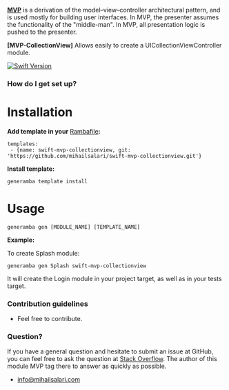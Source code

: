 **[MVP](https://en.wikipedia.org/wiki/Model%E2%80%93view%E2%80%93presenter)** is a derivation of the model–view–controller architectural pattern, and is used mostly for building user interfaces. In MVP, the presenter assumes the functionality of the "middle-man". In MVP, all presentation logic is pushed to the presenter.</br>

**[MVP-CollectionView]** Allows easily to create a UICollectionViewController module.</br>

[![Swift Version](https://img.shields.io/badge/Swift-2.2--4.x-F16D39.svg?style=flat)](https://developer.apple.com/swift)

### How do I get set up? ###

# Installation

**Add template in your** [Rambafile](https://github.com/rambler-digital-solutions/Generamba/wiki/Rambafile-Structure)**:**
```
templates:
 - {name: swift-mvp-collectionview, git: 'https://github.com/mihailsalari/swift-mvp-collectionview.git'}
```

**Install template:**
```
generamba template install
```
# Usage
```
generamba gen [MODULE_NAME] [TEMPLATE_NAME]
```
**Example:**

To create Splash module:

```
generamba gen Splash swift-mvp-collectionview
```

It will create the Login module in your project target, as well as in your tests target.

### Contribution guidelines ###

* Feel free to contribute.

### Question? ###
If you have a general question and hesitate to submit an issue at GitHub, you can feel free to ask the question at [Stack Overflow](http://stackoverflow.com/). The author of this module MVP tag there to answer as quickly as possible.

* info@mihailsalari.com
